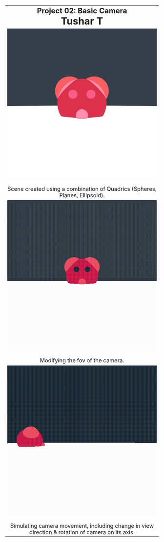 <center>
<table border=0 cellspacing=5 cellpadding=5 width=90%>

<tr>
<td align=center>
<b><font size=5>Project 02: Basic Camera <br></font>
<b><font size=6> Tushar T<br></font>
</td>
</tr> 

<tr>
<td align=center>
<font size=4>
<img src=01.jpg width=700><br><br>
Scene created using a combination of Quadrics (Spheres, Planes, Ellipsoid).
<br>
</td>
</tr> 

<tr>
<td align=center>
<font size=4>
<img src=fov.gif width=500><br><br>
Modifying the fov of the camera.
<br>
</td>
</tr> 

<tr>
<td align=center>
<font size=4>
<img src=camMov.gif width=500><br><br>
Simulating camera movement, including change in view direction & rotation of camera on its axis.
<br>
</td>
</tr> 

</table>
</center>